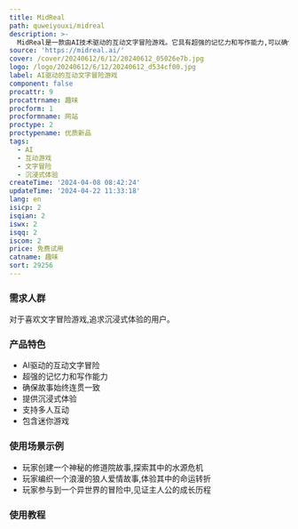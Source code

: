 ```yaml
---
title: MidReal
path: quweiyouxi/midreal
description: >-
  MidReal是一款由AI技术驱动的互动文字冒险游戏。它具有超强的记忆力和写作能力,可以确保您的故事始终连贯一致,带给您身临其境的沉浸式体验。新特性包括多人互动、迷你游戏等,定价灵活,可免费试玩。
source: 'https://midreal.ai/'
cover: /cover/20240612/6/12/20240612_05026e7b.jpg
logo: /logo/20240612/6/12/20240612_d534cf00.jpg
label: AI驱动的互动文字冒险游戏
component: false
procattr: 9
procattrname: 趣味
procform: 1
procformname: 网站
proctype: 2
proctypename: 优质新品
tags:
  - AI
  - 互动游戏
  - 文字冒险
  - 沉浸式体验
createTime: '2024-04-08 08:42:24'
updateTime: '2024-04-22 11:33:18'
lang: en
isicp: 2
isqian: 2
iswx: 2
isqq: 2
iscom: 2
price: 免费试用
catname: 趣味
sort: 29256
---
```




### 需求人群
对于喜欢文字冒险游戏,追求沉浸式体验的用户。

### 产品特色
- AI驱动的互动文字冒险
- 超强的记忆力和写作能力
- 确保故事始终连贯一致
- 提供沉浸式体验
- 支持多人互动
- 包含迷你游戏

### 使用场景示例
- 玩家创建一个神秘的修道院故事,探索其中的水源危机
- 玩家编织一个浪漫的狼人爱情故事,体验其中的命运转折
- 玩家参与到一个异世界的冒险中,见证主人公的成长历程

### 使用教程


  
